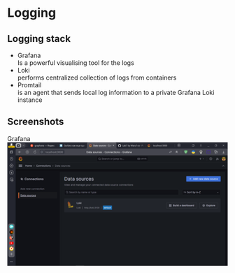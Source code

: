 # Logging
## Logging stack
- Grafana\
Is a powerful visualising tool for the logs
- Loki\
performs centralized collection of logs from containers  
- Promtail\
is an agent that sends local log information to a private Grafana Loki instance
## Screenshots
Grafana
![img.png](grafana.png)